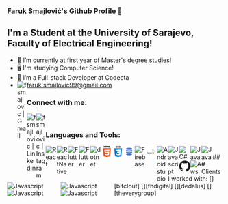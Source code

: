 ### Faruk Smajlović's Github Profile 👋

## I'm a Student at the University of Sarajevo, Faculty of Electrical Engineering!

- 🔭 I’m currently at first year of Master's degree studies!
- 🖥️ I'm studying Computer Science!
- 🌱 I’m a Full-stack Developer at Codecta
- [<img align="left" alt="fsmajlovic | Gmail" width="22px" src="https://cdn4.iconfinder.com/data/icons/free-colorful-icons/360/gmail.png" />][gmail]faruk.smajlovic99@gmail.com
### Connect with me:



[<img align="left" alt="fsmajlovic | LinkedIn" width="22px" src="https://upload.wikimedia.org/wikipedia/commons/c/ca/LinkedIn_logo_initials.png" />][linkedin]
[<img align="left" alt="fsmajlovic | Instagram" width="22px" src="https://image.similarpng.com/very-thumbnail/2020/05/Glossy-Instagram-logo-PNG.png" />][instagram]
<br />

### Languages and Tools:

[<img align="left" alt="React" width="26px" src="https://www.pngfind.com/pngs/m/685-6854994_react-logo-no-background-hd-png-download.png" />][react]
[<img align="left" alt="ReactNative" width="26px" src="https://pagepro.co/blog/wp-content/uploads/2020/03/react-native-logo-884x1024.png" />][reactnative]
[<img align="left" alt="Flutter" width="26px" src="https://seeklogo.com/images/F/flutter-logo-5086DD11C5-seeklogo.com.png" />][flutter]
[<img align="left" alt="Flutter" width="26px" src="https://upload.wikimedia.org/wikipedia/commons/thumb/c/cf/Angular_full_color_logo.svg/2048px-Angular_full_color_logo.svg.png" />][angular]
[<img align="left" alt="dotnet" width="26px" src="https://upload.wikimedia.org/wikipedia/commons/thumb/e/ee/.NET_Core_Logo.svg/1200px-.NET_Core_Logo.svg.png" />][dotnet]
[<img align="left" alt="HTML5" width="26px" src="https://raw.githubusercontent.com/github/explore/80688e429a7d4ef2fca1e82350fe8e3517d3494d/topics/html/html.png" />][html5]
[<img align="left" alt="CSS3" width="26px" src="https://raw.githubusercontent.com/github/explore/80688e429a7d4ef2fca1e82350fe8e3517d3494d/topics/css/css.png" />][css3]
[<img align="left" alt="SQL" width="26px" src="https://raw.githubusercontent.com/github/explore/80688e429a7d4ef2fca1e82350fe8e3517d3494d/topics/sql/sql.png" />][sql]
[<img align="left" alt="Firebase" width="26px" src="https://seeklogo.com/images/F/firebase-logo-402F407EE0-seeklogo.com.png" />][firebase]
[<img align="left" alt="MySQL" width="26px" src="https://raw.githubusercontent.com/github/explore/80688e429a7d4ef2fca1e82350fe8e3517d3494d/topics/mysql/mysql.png" />][mysql]
[<img align="left" alt="Android studio" width="26px" src="https://i.pinimg.com/originals/4e/74/7c/4e747c82368d9681b75d54f56319dae7.png" />][androidstudio]
[<img align="left" alt="Javascript" width="26px" src="https://upload.wikimedia.org/wikipedia/commons/thumb/9/99/Unofficial_JavaScript_logo_2.svg/480px-Unofficial_JavaScript_logo_2.svg.png"/>][javascript]
[<img align="left" alt="C#" width="26px" src="https://seeklogo.com/images/C/c-sharp-c-logo-02F17714BA-seeklogo.com.png" />][cs]
[<img align="left" alt="Java" width="26px" src="https://logoeps.com/wp-content/uploads/2013/03/java-eps-vector-logo.png" />][java]
[<img align="left" alt="Java" width="26px" src="https://pbs.twimg.com/profile_images/993555605078994945/Yr-pWI4G.jpg" />][dart]
[<img align="left" alt="GitHub" width="26px" src="https://raw.githubusercontent.com/github/explore/78df643247d429f6cc873026c0622819ad797942/topics/github/github.png" />][github]
[<img align="left" alt="Aws" width="26px" src="https://upload.wikimedia.org/wikipedia/commons/thumb/5/5c/AWS_Simple_Icons_AWS_Cloud.svg/1200px-AWS_Simple_Icons_AWS_Cloud.svg.png" />][aws]

<br />
### Clients I worked with:
[<img align="left" alt="Javascript" width="125px" height="auto" src="https://cdn.filestackcontent.com/7hN7FwO8Si6DETNagLbH"/>][bitclout]
[<img align="left" alt="Javascript" width="125px" height="auto" src="https://www.fhs.ae/wp-content/uploads/2016/10/logoforopengraph.jpg"/>][fhdigital]
[<img align="left" alt="Javascript" width="125px" height="auto" src="https://www.hospihub.com/sites/default/files/actualitee-2019-05/dedalus.png"/>][dedalus]
[<img align="left" alt="Javascript" width="125px" height="auto" src="https://upload.wikimedia.org/wikipedia/commons/thumb/7/70/Very-Group-Logo-2.svg/1200px-Very-Group-Logo-2.svg.png"/>][theverygroup]

<br />
<br />


[instagram]: https://www.instagram.com/_.fsmile._/
[java]: https://www.java.com/en/
[html5]: https://en.wikipedia.org/wiki/HTML5
[css3]: https://en.wikipedia.org/wiki/CSS
[javascript]: https://www.javascript.com/
[sql]: https://en.wikipedia.org/wiki/SQL
[mysql]: https://www.mysql.com/
[androidstudio]: https://developer.android.com/studio?hl=es
[github]: https://github.com/
[gmail]: https://mail.google.com/
[dotnet]: https://dotnet.microsoft.com/
[react]: https://reactjs.org/
[reactnative]: https://reactnative.dev/
[flutter]: https://flutter.dev/
[firebase]: https://firebase.google.com/
[cs]: https://docs.microsoft.com/en-us/dotnet/csharp/tour-of-csharp/
[linkedin]: https://www.linkedin.com/in/faruk-smajlovic-47a43b217
[angular]: https://angular.io/
[aws]: https://aws.amazon.com/
[dart]: https://dart.dev/
[bitclout]: https://bitclout.com/
[fhdigital]: https://www.financehouse.ae/
[dedalus]: https://www.dedalus.com/global/en/
[theverygroup]: https://www.theverygroup.com/


